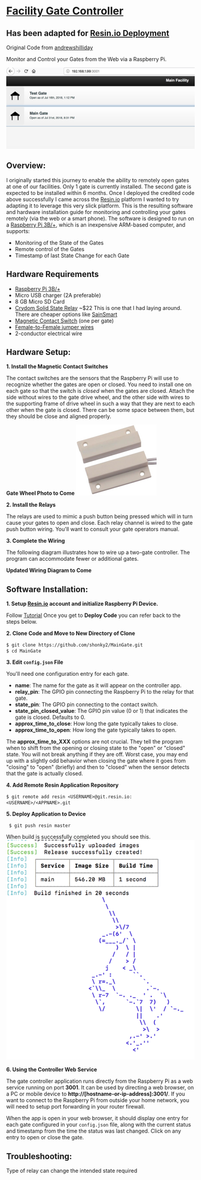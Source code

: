 [Facility Gate Controller](https://github.com/shonky2/MainGate)
======================
Has been adapted for [Resin.io Deployment](https://resin.io)
------
Original Code from [andrewshilliday](https://github.com/andrewshilliday/garage-door-controller)

Monitor and Control your Gates from the Web via a Raspberry Pi.

![Screenshot of Controller Interface](/screenshot/interface.png)


Overview:
------

I originally started this journey to enable the ability to remotely open gates at one of our facilities. Only 1 gate is currently installed. The second gate is expected to be installed within 6 months. Once I deployed the credited code above successfully I came across the [Resin.io](https://resin.io) platform I wanted to try adapting it to leverage this very slick platform. This is the resulting software and hardware installation guide for monitoring and controlling your gates remotely (via the web or a smart phone). The software is designed to run on a [Raspberry Pi 3B/+](www.raspberrypi.org), which is an inexpensive ARM-based computer, and supports:
* Monitoring of the State of the Gates
* Remote control of the Gates
* Timestamp of last State Change for each Gate


**Hardware Requirements**
------

* [Raspberry Pi 3B/+](http://www.raspberrypi.org)
* Micro USB charger (2A preferable)
* 8 GB Micro SD Card
* [Crydom Solid State Relay](https://www.digikey.com/product-detail/en/sensata-crydom/DMO063/CC1139-ND/254188) ~$22 This is one that I had laying around. There are cheaper options like [SainSmart](http://amzn.com/B0057OC6D8)
* [Magnetic Contact Switch](http://amzn.com/B006VK6YLC) (one per gate)
* [Female-to-Female jumper wires](http://amzn.com/B007XPSVMY)
* 2-conductor electrical wire


Hardware Setup:
------

**1. Install the Magnetic Contact Switches**

The contact switches are the sensors that the Raspberry Pi will use to recognize whether the gates are open or closed. You need to install one on each gate so that the switch is *closed* when the gates are closed. Attach the side without wires to the gate drive wheel, and the other side with wires to the supporting frame of drive wheel in such a way that they are next to each other when the gate is closed. There can be some space between them, but they should be close and aligned properly.

**Gate Wheel Photo to Come**
![Contact Photo](/screenshot/contact.png)

**2. Install the Relays**

The relays are used to mimic a push button being pressed which will in turn cause your gates to open and close. Each relay channel is wired to the gate push button wiring. You'll want to consult your gate operators manual.
    
**3. Complete the Wiring**

The following diagram illustrates how to wire up a two-gate controller.  The program can accommodate fewer or additional gates.

**Updated Wiring Diagram to Come**


Software Installation:
-----

**1. Setup [Resin.io](https://resin.io) account and initialize Raspberry Pi Device.**

Follow [Tutorial](https://docs.resin.io/learn/getting-started/raspberrypi3/python/) Once you get to **Deploy Code** you can refer back to the steps below.
  
**2. Clone Code and Move to New Directory of Clone**
    
    $ git clone https://github.com/shonky2/MainGate.git
    $ cd MainGate
    
**3. Edit `config.json` File**
    
You'll need one configuration entry for each gate.
- **name**: The name for the gate as it will appear on the controller app.
- **relay_pin**: The GPIO pin connecting the Raspberry Pi to the relay for that gate.
- **state_pin**: The GPIO pin connecting to the contact switch.
- **state_pin_closed_value**: The GPIO pin value (0 or 1) that indicates the gate is closed. Defaults to 0.
- **approx_time_to_close**: How long the gate typically takes to close.
- **approx_time_to_open**: How long the gate typically takes to open.

The **approx_time_to_XXX** options are not crucial. They tell the program when to shift from the opening or closing state to the "open" or "closed" state. You will not break anything if they are off. Worst case, you may end up with a slightly odd behavior when closing the gate where it goes from "closing" to "open" (briefly) and then to "closed" when the sensor detects that the gate is actually closed.    
    
**4. Add Remote Resin Application Repository**
    
    $ git remote add resin <USERNAME>@git.resin.io:<USERNAME>/<APPNAME>.git
    
**5. Deploy Application to Device**
     
     $ git push resin master

When build is successfully completed you should see this.
![Success](/screenshot/success.png)
    
    
**6. Using the Controller Web Service**

The gate controller application runs directly from the Raspberry Pi as a web service running on port **3001**. It can be used by directing a web browser, on a PC or mobile device to **http://[hostname-or-ip-address]:3001/**.  If you want to connect to the Raspberry Pi from outside your home network, you will need to setup port forwarding in your router firewall.  
    
When the app is open in your web browser, it should display one entry for each gate configured in your `config.json` file, along with the current status and timestamp from the time the status was last changed.  Click on any entry to open or close the gate.

Troubleshooting:
----------  
Type of relay can change the intended state required
